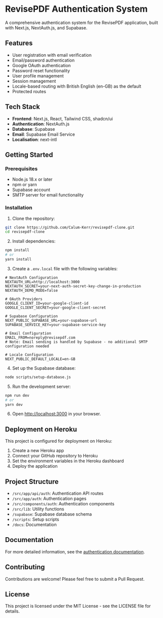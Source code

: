 # RevisePDF Authentication System

A comprehensive authentication system for the RevisePDF application, built with Next.js, NextAuth.js, and Supabase.

## Features

- User registration with email verification
- Email/password authentication
- Google OAuth authentication
- Password reset functionality
- User profile management
- Session management
- Locale-based routing with British English (en-GB) as the default
- Protected routes

## Tech Stack

- **Frontend**: Next.js, React, Tailwind CSS, shadcn/ui
- **Authentication**: NextAuth.js
- **Database**: Supabase
- **Email**: Supabase Email Service
- **Localisation**: next-intl

## Getting Started

### Prerequisites

- Node.js 18.x or later
- npm or yarn
- Supabase account
- SMTP server for email functionality

### Installation

1. Clone the repository:

```bash
git clone https://github.com/Calum-Kerr/revisepdf-clone.git
cd revisepdf-clone
```

2. Install dependencies:

```bash
npm install
# or
yarn install
```

3. Create a `.env.local` file with the following variables:

```
# NextAuth Configuration
NEXTAUTH_URL=http://localhost:3000
NEXTAUTH_SECRET=your-next-auth-secret-key-change-in-production
NEXTAUTH_DEMO_MODE=false

# OAuth Providers
GOOGLE_CLIENT_ID=your-google-client-id
GOOGLE_CLIENT_SECRET=your-google-client-secret

# Supabase Configuration
NEXT_PUBLIC_SUPABASE_URL=your-supabase-url
SUPABASE_SERVICE_KEY=your-supabase-service-key

# Email Configuration
EMAIL_FROM=noreply@revisepdf.com
# Note: Email sending is handled by Supabase - no additional SMTP configuration needed

# Locale Configuration
NEXT_PUBLIC_DEFAULT_LOCALE=en-GB
```

4. Set up the Supabase database:

```bash
node scripts/setup-database.js
```

5. Run the development server:

```bash
npm run dev
# or
yarn dev
```

6. Open [http://localhost:3000](http://localhost:3000) in your browser.

## Deployment on Heroku

This project is configured for deployment on Heroku:

1. Create a new Heroku app
2. Connect your GitHub repository to Heroku
3. Set the environment variables in the Heroku dashboard
4. Deploy the application

## Project Structure

- `/src/app/api/auth`: Authentication API routes
- `/src/app/auth`: Authentication pages
- `/src/components/auth`: Authentication components
- `/src/lib`: Utility functions
- `/supabase`: Supabase database schema
- `/scripts`: Setup scripts
- `/docs`: Documentation

## Documentation

For more detailed information, see the [authentication documentation](docs/authentication.md).

## Contributing

Contributions are welcome! Please feel free to submit a Pull Request.

## License

This project is licensed under the MIT License - see the LICENSE file for details.
